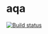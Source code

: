# aqa
[![Build status](https://ci.appveyor.com/api/projects/status/7769vc3pc8kq4o7n?svg=true)](https://ci.appveyor.com/project/Helena01101986/aqa)
